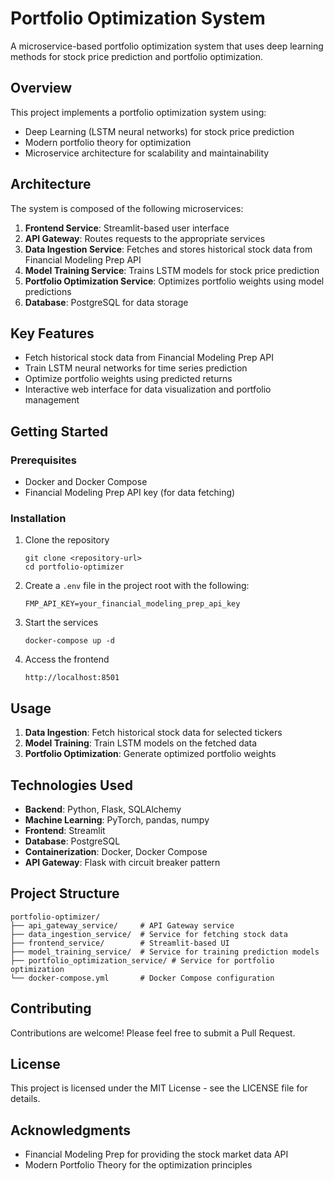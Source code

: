 # Portfolio Optimization System

A microservice-based portfolio optimization system that uses deep learning methods for stock price prediction and portfolio optimization.

## Overview

This project implements a portfolio optimization system using:
- Deep Learning (LSTM neural networks) for stock price prediction
- Modern portfolio theory for optimization
- Microservice architecture for scalability and maintainability

## Architecture

The system is composed of the following microservices:

1. **Frontend Service**: Streamlit-based user interface
2. **API Gateway**: Routes requests to the appropriate services
3. **Data Ingestion Service**: Fetches and stores historical stock data from Financial Modeling Prep API
4. **Model Training Service**: Trains LSTM models for stock price prediction
5. **Portfolio Optimization Service**: Optimizes portfolio weights using model predictions
6. **Database**: PostgreSQL for data storage

## Key Features

- Fetch historical stock data from Financial Modeling Prep API
- Train LSTM neural networks for time series prediction
- Optimize portfolio weights using predicted returns
- Interactive web interface for data visualization and portfolio management

## Getting Started

### Prerequisites

- Docker and Docker Compose
- Financial Modeling Prep API key (for data fetching)

### Installation

1. Clone the repository
   ```
   git clone <repository-url>
   cd portfolio-optimizer
   ```

2. Create a `.env` file in the project root with the following:
   ```
   FMP_API_KEY=your_financial_modeling_prep_api_key
   ```

3. Start the services
   ```
   docker-compose up -d
   ```

4. Access the frontend
   ```
   http://localhost:8501
   ```

## Usage

1. **Data Ingestion**: Fetch historical stock data for selected tickers
2. **Model Training**: Train LSTM models on the fetched data
3. **Portfolio Optimization**: Generate optimized portfolio weights

## Technologies Used

- **Backend**: Python, Flask, SQLAlchemy
- **Machine Learning**: PyTorch, pandas, numpy
- **Frontend**: Streamlit
- **Database**: PostgreSQL
- **Containerization**: Docker, Docker Compose
- **API Gateway**: Flask with circuit breaker pattern

## Project Structure

```
portfolio-optimizer/
├── api_gateway_service/     # API Gateway service
├── data_ingestion_service/  # Service for fetching stock data
├── frontend_service/        # Streamlit-based UI
├── model_training_service/  # Service for training prediction models
├── portfolio_optimization_service/ # Service for portfolio optimization
└── docker-compose.yml       # Docker Compose configuration
```

## Contributing

Contributions are welcome! Please feel free to submit a Pull Request.

## License

This project is licensed under the MIT License - see the LICENSE file for details.

## Acknowledgments

- Financial Modeling Prep for providing the stock market data API
- Modern Portfolio Theory for the optimization principles 